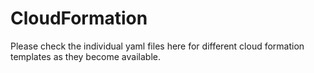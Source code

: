 # CloudFormation

Please check the individual yaml files here for different cloud formation templates as they become available.
